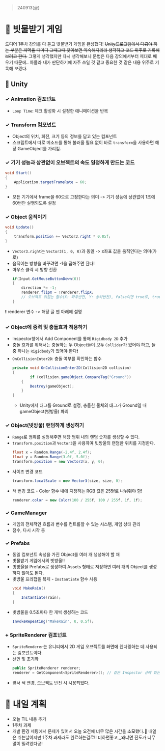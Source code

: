 > 240913(금)

# 📍 빗물받기 게임 
드디어 1주차 강의를 다 듣고 빗물받기 게임을 완성했다! ~~Unity프로그램에서 다뤄야 하는 부분은 까먹을 때마다 그때그때 찾아보면 익숙해지리라 생각하고 코드 위주로 기록해 보려고 한다.~~ 그렇게 생각했지만 다시 생각해보니 문법은 다음 강의에서부터 제대로 배우기 때문에.. 아몰라 내가 판단하기에 자주 쓰일 것 같고 중요한 것 같은 내용 위주로 기록해 보겠다.

## 📝 Unity

### ✓ Animation 컴포넌트
- `Loop Time`: 체크 활성화 시 설정한 애니매이션을 반복
  
### ✓ Transform 컴포넌트
- Object의 위치, 회전, 크기 등의 정보를 담고 있는 컴포넌트
- 스크립트에서 따로 메소드를 통해 불러올 필요 없이 바로 `transform`을 사용하면 해당 GameObject를 가리킴.

### ✓ 기기 성능과 상관없이 오브젝트의 속도 일정하게 만드는 코드
```C#
void Start()
{
    Application.targetFrameRate = 60;
}
```
- 모든 기기에서 frame을 60으로 고정한다는 의미 -> 기기 성능에 상관없이 1초에 60번만 실행되도록 설정

### ✓ Object 움직이기
```C#
void Update()
{
    transform.position += Vector3.right * 0.05f;
}
```
- `Vector3.right`는 `Vector3(1, 0, 0)`과 동일 -> x좌표 값을 움직인다는 의미(가로)
- 움직이는 방향을 바꾸려면 -1을 곱해주면 된다!
- 마우스 클릭 시 방향 전환
    ```C#
    if(Input.GetMouseButtonDown(0))
    {
        direction *= -1;
        renderer.flipX = !renderer.flipX;   
        // 오브젝트 뒤집는 함수(X: 좌우반전, Y: 상하반전), false이면 true로, true이면 false로
    }
    ```
❗️ renderer 변수 -> 해당 글 맨 아래에 설명

### ✓ Object에 중력 및 충돌효과 적용하기
- Inspector창에서 Add Component를 통해 `Rigidbody 2D` 추가
- 충돌 효과를 위해서는 충돌하는 두 Object들이 모두 `Collider`가 있어야 하고, 둘 중 하나는 `Rigidbody`가 있어야 한다❗️
- `OnCollisionEnter2D`: 충돌 여부를 확인하는 함수
    ```C#
    private void OnCollisionEnter2D(Collision2D collision)
    {
            if (collision.gameObject.CompareTag("Ground"))
        {
            Destroy(gameObject);
        }
    }
    ```
    - Unity에서 태그를 Ground로 설정, 충돌한 물체의 태그가 Ground일 때 gameObject(빗방울) 파괴

### ✓ Object(빗방울) 랜덤하게 생성하기
- `Range`로 범위를 설정해주면 해당 범위 내의 랜덤 숫자를 생성할 수 있다.
- `transform.position`과 `Vector3`을 사용하여 빗방울의 랜덤한 위치를 지정한다.
    ```C#
    float x = Random.Range(-2.4f, 2.4f);
    float y = Random.Range(3.0f, 5.0f);
    transform.position = new Vector3(x, y, 0);
    ```
- 사이즈 변경 코드
    ```C#
    transform.localScale = new Vector3(size, size, 0);
    ```
- 색 변경 코드 - Color 함수 내에 지정하는 RGB 값은 255f로 나눠줘야 함!
    ```C#
    renderer.color = new Color(100 / 255f, 100 / 255f, 1f, 1f);  
    ```

### ✓ GameManager
- 게임의 전체적인 흐름과 변수를 컨트롤할 수 있는 시스템, 게임 상태 관리
- 점수, 다시 시작 등

### ✓ Prefabs
- 동일 컴포넌트 속성을 가진 Object를 여러 개 생성해야 할 때 
- 빗물받기 게임에서의 빗방울!! 
- 빗방울을 Prefabs로 생성하여 Assets 형태로 저장하면 여러 개의 Object를 생성하지 않아도 된다.
- 빗방울 프리팹을 복제 - `Instantiate` 함수 사용
    ```C#
    void MakeRain()
    {
        Instantiate(rain);
    }
    ```
- 빗방울을 0.5초마다 한 개씩 생성하는 코드
    ```C#
    InvokeRepeating("MakeRain", 0, 0.5f);
    ```

### + SpriteRenderer 컴포넌트
- `SpriteRenderer`는 유니티에서 2D 게임 오브젝트를 화면에 렌더링하는 데 사용되는 컴포넌트이다.
- 선언 및 초기화
    ```C#
    public SpriteRenderer renderer; 
    renderer = GetComponent<SpriteRenderer>(); // 같은 Inspector 상에 있는 컴포넌트들만 가져올 수 있음
    ```
- 앞서 색 변경, 오브젝트 반전 시 시용되었다.

# 📍 내일 계획
- 오늘 TIL 내용 추가
- 1주차 과제
- 개발 환경 세팅에서 문제가 있어서 오늘 오전에 너무 많은 시간을 소모했다.🥹 내일은 쉬는날이지만 1주차 과제라도 완료하는걸로!! 더하면좋고,,,왜냐면 진도가 너무 많이 밀려있다공!